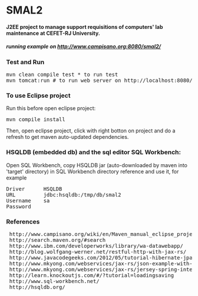 SMAL2
====



#### J2EE project to manage support requisitions of computers' lab maintenance at CEFET-RJ University.



##### running example on http://www.campisano.org:8080/smal2/





### Test and Run

<pre>
mvn clean compile test * to run test
mvn tomcat:run # to run web server on http://localhost:8080/smal/
</pre>



### To use Eclipse project

Run this before open eclipse project:

<pre>
mvn compile install
</pre>

Then, open eclipse project, click with right botton on project and do a refresh to get maven auto-updated dependencies.



### HSQLDB (embedded db) and the sql editor SQL Workbench:

Open SQL Workbench,
copy HSQLDB jar (auto-downloaded by maven into 'target' directory) in SQL Workbench directory
reference and use it, for example

<pre>
Driver      HSQLDB
URL         jdbc:hsqldb:/tmp/db/smal2
Username    sa
Password
</pre>



### References
<pre>
 http://www.campisano.org/wiki/en/Maven_manual_eclipse_project
 http://search.maven.org/#search
 http://www.ibm.com/developerworks/library/wa-datawebapp/
 http://blog.wolfgang-werner.net/restful-http-with-jax-rs/
 http://www.javacodegeeks.com/2012/05/tutorial-hibernate-jpa-part-1.html
 http://www.mkyong.com/webservices/jax-rs/json-example-with-jersey-jackson/
 http://www.mkyong.com/webservices/jax-rs/jersey-spring-integration-example/
 http://learn.knockoutjs.com/#/?tutorial=loadingsaving
 http://www.sql-workbench.net/
 http://hsqldb.org/
</pre>
